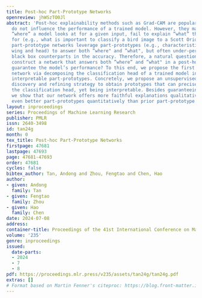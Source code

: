 ```yaml
---
title: Post-hoc Part-Prototype Networks
openreview: jhWSzTO0Jl
abstract: 'Post-hoc explainability methods such as Grad-CAM are popular because they
  do not influence the performance of a trained model. However, they mainly reveal
  ”where” a model looks at for a given input, fail to explain ”what” the model looks
  for (e.g., what is important to classify a bird image to a Scott Oriole?). Existing
  part-prototype networks leverage part-prototypes (e.g., characteristic Scott Oriole’s
  wing and head) to answer both ”where" and ”what", but often under-perform their
  black box counterparts in the accuracy. Therefore, a natural question is: can one
  construct a network that answers both ”where” and ”what" in a post-hoc manner to
  guarantee the model’s performance? To this end, we propose the first post-hoc part-prototype
  network via decomposing the classification head of a trained model into a set of
  interpretable part-prototypes. Concretely, we propose an unsupervised prototype
  discovery and refining strategy to obtain prototypes that can precisely reconstruct
  the classification head, yet being interpretable. Besides guaranteeing the performance,
  we show that our network offers more faithful explanations qualitatively and yields
  even better part-prototypes quantitatively than prior part-prototype networks.'
layout: inproceedings
series: Proceedings of Machine Learning Research
publisher: PMLR
issn: 2640-3498
id: tan24g
month: 0
tex_title: Post-hoc Part-Prototype Networks
firstpage: 47681
lastpage: 47693
page: 47681-47693
order: 47681
cycles: false
bibtex_author: Tan, Andong and Zhou, Fengtao and Chen, Hao
author:
- given: Andong
  family: Tan
- given: Fengtao
  family: Zhou
- given: Hao
  family: Chen
date: 2024-07-08
address:
container-title: Proceedings of the 41st International Conference on Machine Learning
volume: '235'
genre: inproceedings
issued:
  date-parts:
  - 2024
  - 7
  - 8
pdf: https://proceedings.mlr.press/v235/assets/tan24g/tan24g.pdf
extras: []
# Format based on Martin Fenner's citeproc: https://blog.front-matter.io/posts/citeproc-yaml-for-bibliographies/
---
```

